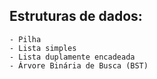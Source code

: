 ## Estruturas de dados:

    - Pilha
    - Lista simples
    - Lista duplamente encadeada
    - Árvore Binária de Busca (BST)
